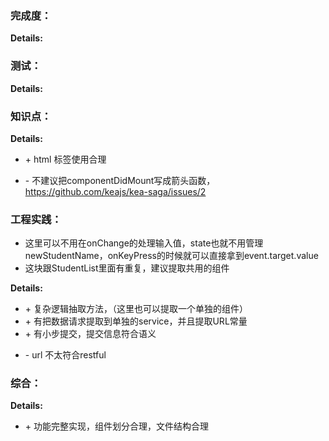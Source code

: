 ### 完成度：


__Details:__



### 测试：


__Details:__



### 知识点：


__Details:__
+ \+ html 标签使用合理
- \- 不建议把componentDidMount写成箭头函数，https://github.com/keajs/kea-saga/issues/2

### 工程实践：
* 这里可以不用在onChange的处理输入值，state也就不用管理newStudentName，onKeyPress的时候就可以直接拿到event.target.value
* 这块跟StudentList里面有重复，建议提取共用的组件

__Details:__
+ \+ 复杂逻辑抽取方法，（这里也可以提取一个单独的组件）
+ \+ 有把数据请求提取到单独的service，并且提取URL常量
+ \+ 有小步提交，提交信息符合语义
- \- url 不太符合restful

### 综合：


__Details:__
+ \+ 功能完整实现，组件划分合理，文件结构合理


